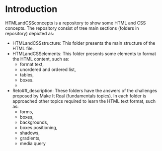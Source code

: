 # Introduction
HTMLandCSSconcepts is a repository to show some HTML and CSS concepts. The repository consist of tree main sections (folders in repository) depicted as:

* HTMLandCSSstructure: This folder presents the main structure of the HTML file.
* HTMLandCSSelements: This folder presents some elements to format the HTML content, such as:
  * format text, 
  * unordered and ordered list, 
  * tables, 
  * boxes.
  * 
* Reto##_description: These folders have the answers of the challenges proposed by Make It Real (fundamentals topics). In each folder is approached other topics required to learn the HTML text format, such as:
  * forms, 
  * boxes, 
  * backgrounds, 
  * boxes positioning, 
  * shadows, 
  * gradients, 
  * media query 
